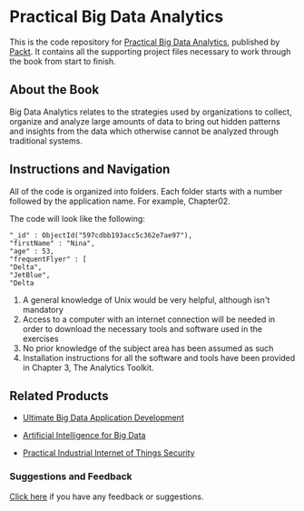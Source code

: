 # Practical Big Data Analytics
This is the code repository for [Practical Big Data Analytics](https://www.packtpub.com/big-data-and-business-intelligence/practical-big-data-analytics?utm_source=github&utm_medium=repository&utm_campaign=9781783554393), published by [Packt](https://www.packtpub.com/?utm_source=github). It contains all the supporting project files necessary to work through the book from start to finish.
## About the Book
Big Data Analytics relates to the strategies used by organizations to collect, organize and analyze large amounts of data to bring out hidden patterns and insights from the data which otherwise cannot be analyzed through traditional systems.


## Instructions and Navigation
All of the code is organized into folders. Each folder starts with a number followed by the application name. For example, Chapter02.



The code will look like the following:
```
"_id" : ObjectId("597cdbb193acc5c362e7ae97"),
"firstName" : "Nina",
"age" : 53,
"frequentFlyer" : [
"Delta",
"JetBlue",
"Delta
```

1. A general knowledge of Unix would be very helpful, although isn't mandatory
2. Access to a computer with an internet connection will be needed in order to
download the necessary tools and software used in the exercises
3. No prior knowledge of the subject area has been assumed as such
4. Installation instructions for all the software and tools have been provided in
Chapter 3, The Analytics Toolkit.

## Related Products
* [Ultimate Big Data Application Development](https://www.packtpub.com/big-data-and-business-intelligence/ultimate-big-data-application-development?utm_source=github&utm_medium=repository&utm_campaign=9781788399951)

* [Artificial Intelligence for Big Data](https://www.packtpub.com/big-data-and-business-intelligence/artificial-intelligence-big-data?utm_source=github&utm_medium=repository&utm_campaign=9781788472173)

* [Practical Industrial Internet of Things Security](https://www.packtpub.com/business/practical-industrial-internet-things-security?utm_source=github&utm_medium=repository&utm_campaign=9781788832687)

### Suggestions and Feedback
[Click here](https://docs.google.com/forms/d/e/1FAIpQLSe5qwunkGf6PUvzPirPDtuy1Du5Rlzew23UBp2S-P3wB-GcwQ/viewform) if you have any feedback or suggestions.
